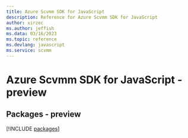 ```yaml
---
title: Azure Scvmm SDK for JavaScript
description: Reference for Azure Scvmm SDK for JavaScript
author: xirzec
ms.author: jeffish
ms.data: 03/16/2023
ms.topic: reference
ms.devlang: javascript
ms.service: scvmm
---
```

# Azure Scvmm SDK for JavaScript - preview
## Packages - preview
[!INCLUDE [packages](scvmm-index.md)]